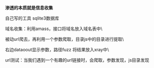
**渗透的本质就是信息收集**

自己写的工具
sqlite3数据库

域名收集：利用amass，接口将域名放入域名表中\

被动url爬去，再利用一个参数爬取，目录js中的目录进行提取\

右边dataoout显示参数，路径fuzz 将结果放入xray中\

url测试：当我们遇到一个有趣的url链接时，会爬取，参数发现，js目录发现

